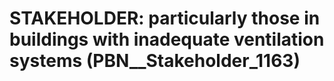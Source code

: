 # STAKEHOLDER: __particularly those in buildings with inadequate ventilation systems__ (PBN__Stakeholder_1163)

